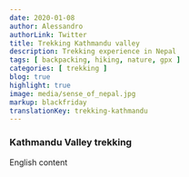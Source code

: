 ```yaml
---
date: 2020-01-08
author: Alessandro
authorLink: Twitter
title: Trekking Kathmandu valley
description: Trekking experience in Nepal
tags: [ backpacking, hiking, nature, gpx ]
categories: [ trekking ]
blog: true
highlight: true
image: media/sense_of_nepal.jpg
markup: blackfriday
translationKey: trekking-kathmandu
---
```


### **Kathmandu Valley trekking**

English content
